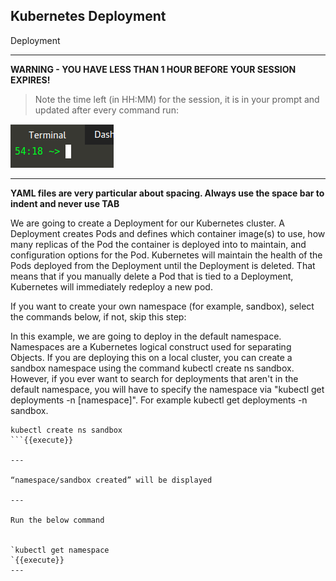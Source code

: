 ## Kubernetes Deployment
 Deployment

---

**WARNING - YOU HAVE LESS THAN 1 HOUR BEFORE YOUR SESSION EXPIRES!**

>Note the time left (in HH:MM) for the session, it is in your prompt and updated after every command run:

![Terminal Time Remaining](./assets/term-expire.png)

---

**YAML files are very particular about spacing. Always use the space bar to indent and never use TAB**


We are going to create a Deployment for our Kubernetes cluster. A Deployment creates Pods and defines which container image(s) to use, how many replicas of the Pod the container is deployed into to maintain, and configuration options for the Pod. Kubernetes will maintain the health of the Pods deployed from the Deployment until the Deployment is deleted. That means that if you manually delete a Pod that is tied to a Deployment, Kubernetes will immediately redeploy a new pod.


If you want to create your own namespace (for example, sandbox), select the commands below, if not, skip this step:



In this example, we are going to deploy in the default namespace. Namespaces are a Kubernetes logical construct used for separating Objects. If you are deploying this on a local cluster, you can create a sandbox namespace using the command kubectl create ns sandbox. However, if you ever want to search for deployments that aren't in the default namespace, you will have to specify the namespace via "kubectl get deployments -n [namespace]". For example kubectl get deployments -n sandbox.

```
kubectl create ns sandbox
```{{execute}}

---

“namespace/sandbox created” will be displayed

---

Run the below command


`kubectl get namespace
`{{execute}}
---

